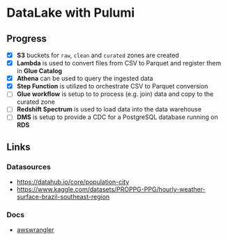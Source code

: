 # DataLake with Pulumi

## Progress

- [x] **S3** buckets for `raw`, `clean` and `curated` zones are created
- [x] **Lambda** is used to convert files from CSV to Parquet and register them in **Glue Catalog**
- [x] **Athena** can be used to query the ingested data
- [x] **Step Function** is utilized to orchestrate CSV to Parquet conversion
- [ ] **Glue workflow** is setup to to process (e.g. join) data and copy to the curated zone
- [ ] **Redshift Spectrum** is used to load data into the data warehouse
- [ ] **DMS** is setup to provide a CDC for a PostgreSQL database running on **RDS**

## Links

### Datasources

* https://datahub.io/core/population-city
* https://www.kaggle.com/datasets/PROPPG-PPG/hourly-weather-surface-brazil-southeast-region

### Docs

* [awswrangler](https://aws-sdk-pandas.readthedocs.io/en/stable/)

